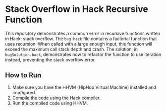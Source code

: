 # Stack Overflow in Hack Recursive Function

This repository demonstrates a common error in recursive functions written in Hack: stack overflow. The `bug.hack` file contains a factorial function that uses recursion.  When called with a large enough input, this function will exceed the maximum call stack depth and crash.  The solution, in `bugSolution.hack`, demonstrates how to refactor the function to use iteration instead, preventing the stack overflow error.

## How to Run

1.  Make sure you have the HHVM (HipHop Virtual Machine) installed and configured.
2.  Compile the code using the Hack compiler.
3.  Run the compiled code using HHVM.